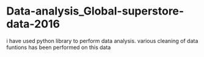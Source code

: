 # Data-analysis_Global-superstore-data-2016
i have used python library to perform data analysis. various cleaning of data funtions has been performed on this data
